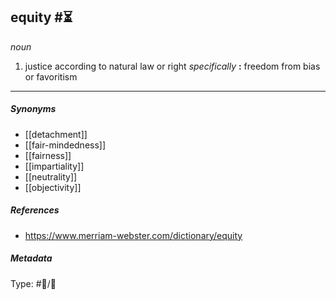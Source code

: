 
## equity  #⏳ 

_noun_

1. justice according to natural law or right
   _specifically_ **:** freedom from bias or favoritism

___

##### Synonyms

-   [[detachment]]
-   [[fair-mindedness]]
-   [[fairness]]
-   [[impartiality]]
-   [[neutrality]]
-   [[objectivity]]

##### References 

- https://www.merriam-webster.com/dictionary/equity

##### Metadata

Type: #💬/💬 